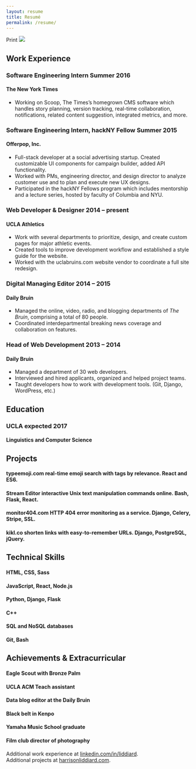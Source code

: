 ```yaml
---
layout: resume
title: Resumé
permalink: /resume/
---
```


<link href="http://fonts.googleapis.com/css?family=Oxygen:400,700" rel="stylesheet" type="text/css">

<section id="resume">
    <div class="print" onclick="window.print()">Print <img src="http://harrisonliddiard.s3.amazonaws.com/static/img/print.png"></div>
    <section class="col left">
        <h2>Work Experience</h2>
        <div class="item">
            <h3 class="position">Software Engineering Intern <span class="date">Summer 2016</span></h3>
            <h4 class="company">The New York Times</h4>
            <ul>
                <li>Working on Scoop, The Times’s homegrown CMS software which handles story planning, version tracking, real-time collaboration, notifications, related content suggestion, integrated metrics, and more.</li>
            </ul>
        </div>
        <div class="item">
            <h3 class="position">Software Engineering Intern, hackNY Fellow <span class="date">Summer 2015</span></h3>
            <h4 class="company">Offerpop, Inc.</h4>
            <ul>
                <li>Full-stack developer at a social advertising startup. Created customizable UI components for campaign builder, added API functionality.</li>
                <li>Worked with PMs, engineering director, and design director to analyze customer use and to plan and execute new UX designs.</li>
                <li>Participated in the hackNY Fellows program which includes mentorship and a lecture series, hosted by faculty of Columbia and NYU.</li>
            </ul>
        </div>
        <div class="item">
            <h3 class="position">Web Developer &amp; Designer <span class="date">2014 – present</span></h3>
            <h4 class="company">UCLA Athletics</h4>
            <ul>
                <li>Work with several departments to prioritize, design, and create custom pages for major athletic events.</li>
                <li>Created tools to improve development workflow and established a style guide for the website.</li>
                <li>Worked with the uclabruins.com website vendor to coordinate a full site redesign.</li>
            </ul>
        </div>
        <div class="item">
            <h3 class="position">Digital Managing Editor <span class="date">2014 – 2015</span></h3>
            <h4 class="company">Daily Bruin</h4>
            <ul>
                <li>Managed the online, video, radio, and blogging departments of <em>The Bruin</em>, comprising a total of 80 people.</li>
                <li>Coordinated interdepartmental breaking news coverage and collaboration on features.</li>
            </ul>
        </div>
        <div class="item">
            <h3 class="position">Head of Web Development <span class="date">2013 – 2014</span></h3>
            <h4 class="company">Daily Bruin</h4>
            <ul>
                <li>Managed a department of 30 web developers.</li>
                <li>Interviewed and hired applicants, organized and helped project teams.</li>
                <li>Taught developers how to work with development tools. (Git, Django, WordPress, etc.)</li>
            <ul>
        </ul></ul></div>
    </section>
    <section class="col right">
        <h2>Education</h2>
        <div class="item">
            <h3 class="school">UCLA <span class="date">expected 2017</span></h3>
            <h4>Linguistics and Computer Science</h4>
        </div>
        <h2>Projects</h2>
        <div class="item">
            <h4><span class="project-name">typeemoji.com</span> real-time emoji search with tags by relevance. React and ES6.</h4>
            <h4><span class="project-name">Stream Editor</span> interactive Unix text manipulation commands online. Bash, Flask, React.</h4>
            <h4><span class="project-name">monitor404.com</span> HTTP 404 error monitoring as a service. Django, Celery, Stripe, SSL.</h4>
            <h4><span class="project-name">kikl.co</span> shorten links with easy-to-remember URLs. Django, PostgreSQL, jQuery.</h4>
        </div>
        <h2>Technical Skills</h2>
        <div class="item">
            <h4>HTML, CSS, Sass</h4>
            <h4>JavaScript, React, Node.js</h4>
            <h4>Python, Django, Flask</h4>
            <h4>C++</h4>
            <h4>SQL and NoSQL databases</h4>
            <h4>Git, Bash</h4>
        </div>
        <h2>Achievements &amp; Extracurricular</h2>
        <div class="item">
            <h4>Eagle Scout with Bronze Palm</h4>
            <h4>UCLA ACM Teach assistant</h4>
            <h4>Data blog editor at the Daily Bruin</h4>
            <h4>Black belt in Kenpo</h4>
            <h4>Yamaha Music School graduate</h4>
            <h4>Film club director of photography</h4>
        </div>
    </section>
    <div class="more">
        <div class="experience">
            Additional work experience at <a href="https://linkedin.com/in/liddiard/">linkedin.com/in/liddiard</a>.
        </div>
        <div class="projects">
            Additional projects at <a href="http://www.harrisonliddiard.com/">harrisonliddiard.com</a>.
        </div>
    </div>
</section>

